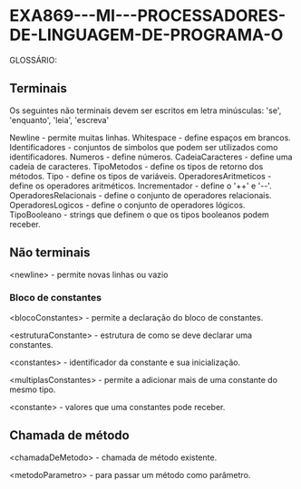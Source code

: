 # EXA869---MI---PROCESSADORES-DE-LINGUAGEM-DE-PROGRAMA-O

GLOSSÁRIO:

## Terminais

Os seguintes não terminais devem ser escritos em letra minúsculas: 'se', 'enquanto', 'leia', 'escreva'

Newline - permite muitas linhas.
Whitespace - define espaços em brancos.      
Identificadores - conjuntos de simbolos que podem ser utilizados como identificadores.
Numeros - define números.
CadeiaCaracteres - define uma cadeia de caracteres.
TipoMetodos - define os tipos de retorno dos métodos.
Tipo - define os tipos de variáveis.
OperadoresAritmeticos -	define os operadores aritméticos.
Incrementador - define o '++' e '--'.
OperadoresRelacionais - define o conjunto de operadores relacionais.
OperadoresLogicos - define o conjunto de operadores lógicos.
TipoBooleano - strings que definem o que os tipos booleanos podem receber.

## Não terminais
\<newline\> - permite novas linhas ou vazio



### Bloco de constantes
\<blocoConstantes\> - permite a declaração do bloco de constantes.

\<estruturaConstante\> - estrutura de como se deve declarar uma constantes.

\<constantes\> - identificador da constante e sua inicialização.

\<multiplasConstantes\> - permite a adicionar mais de uma constante do mesmo tipo.

\<constante\> - valores que uma constantes pode receber.


## Chamada de método
\<chamadaDeMetodo\> - chamada de método existente.

\<metodoParametro\> - para passar um método como parâmetro.